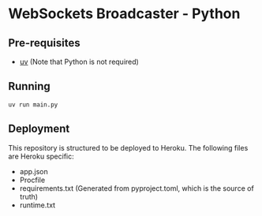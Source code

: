 # WebSockets Broadcaster - Python

## Pre-requisites
- [uv](https://docs.astral.sh/uv/) (Note that Python is not required)

## Running
```shell
uv run main.py
```

## Deployment
This repository is structured to be deployed to Heroku. The following files are Heroku specific:
- app.json
- Procfile
- requirements.txt (Generated from pyproject.toml, which is the source of truth)
- runtime.txt
